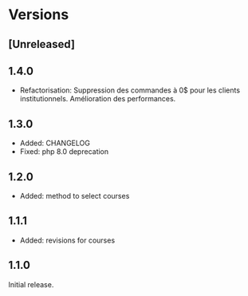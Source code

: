 # Versions

## [Unreleased]

## 1.4.0
- Refactorisation: Suppression des commandes à 0$ pour les clients institutionnels. Amélioration des performances.

## 1.3.0

- Added: CHANGELOG
- Fixed: php 8.0 deprecation

## 1.2.0

- Added: method to select courses

## 1.1.1

- Added: revisions for courses

## 1.1.0

Initial release.
